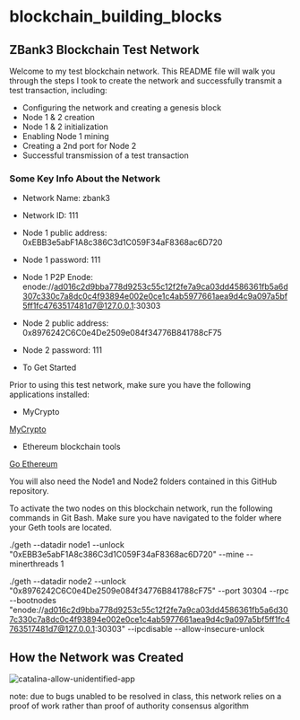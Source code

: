 # blockchain_building_blocks

## ZBank3 Blockchain Test Network ##

Welcome to my test blockchain network. This README file will walk you through the steps I took to create the network and successfully transmit a test transaction, including:

- Configuring the network and creating a genesis block
- Node 1 & 2 creation
- Node 1 & 2 initialization
- Enabling Node 1 mining
- Creating a 2nd port for Node 2
- Successful transmission of a test transaction

### Some Key Info About the Network ###

* Network Name: zbank3 
* Network ID: 111
* Node 1 public address: 0xEBB3e5abF1A8c386C3d1C059F34aF8368ac6D720
* Node 1 password: 111
* Node 1 P2P Enode: enode://ad016c2d9bba778d9253c55c12f2fe7a9ca03dd4586361fb5a6d307c330c7a8dc0c4f93894e002e0ce1c4ab5977661aea9d4c9a097a5bf5ff1fc4763517481d7@127.0.0.1:30303
* Node 2 public address: 0x8976242C6C0e4De2509e084f34776B841788cF75 
* Node 2 password: 111

* To Get Started

Prior to using this test network, make sure you have the following applications installed: 

* MyCrypto

[MyCrypto](https://www.mycrypto.com/)

* Ethereum blockchain tools

[Go Ethereum](https://geth.ethereum.org/)

You will also need the Node1 and Node2 folders contained in this GitHub repository. 

To activate the two nodes on this blockchain network, run the following commands in Git Bash. Make sure you have navigated to the folder where your Geth tools are located.

./geth --datadir node1 --unlock "0xEBB3e5abF1A8c386C3d1C059F34aF8368ac6D720" --mine --minerthreads 1

./geth --datadir node2 --unlock "0x8976242C6C0e4De2509e084f34776B841788cF75" --port 30304 --rpc --bootnodes "enode://ad016c2d9bba778d9253c55c12f2fe7a9ca03dd4586361fb5a6d307c330c7a8dc0c4f93894e002e0ce1c4ab5977661aea9d4c9a097a5bf5ff1fc4763517481d7@127.0.0.1:30303" --ipcdisable --allow-insecure-unlock 


## How the Network was Created

![catalina-allow-unidentified-app](Images/catalina-allow-unidentified-app.jpg)

note: due to bugs unabled to be resolved in class, this network relies on a proof of work rather than proof of authority consensus algorithm 